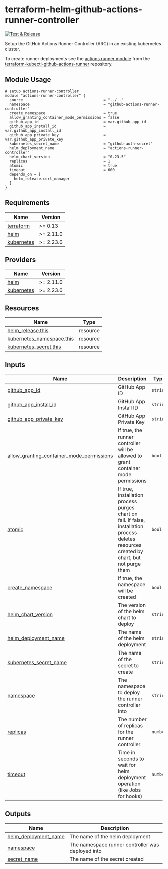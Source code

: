 # terraform-helm-github-actions-runner-controller

[![Test & Release](https://github.com/infinite-automations/terraform-helm-github-actions-runner-controller/actions/workflows/test-and-release.yml/badge.svg)](https://github.com/infinite-automations/terraform-helm-github-actions-runner-controller/actions/workflows/test-and-release.yml)

Setup the GitHub Actions Runner Controller (ARC) in an existing kubernetes cluster.

To create runner deployments see the [actions runner module](https://registry.terraform.io/modules/infinite-automations/github-actions-runner/kubectl/latest) from the [terraform-kubectl-github-actions-runner](https://github.com/infinite-automations/terraform-kubectl-github-actions-runner) repository.

<!-- BEGIN_TF_DOCS -->


## Module Usage

```hcl
# setup actions-runner-controller
module "actions-runner-controller" {
  source                                    = "../.."
  namespace                                 = "github-actions-runner-controller"
  create_namespace                          = true
  allow_granting_container_mode_permissions = false
  github_app_id                             = var.github_app_id
  github_app_install_id                     = var.github_app_install_id
  github_app_private_key                    = var.github_app_private_key
  kubernetes_secret_name                    = "github-auth-secret"
  helm_deployment_name                      = "actions-runner-controller"
  helm_chart_version                        = "0.23.5"
  replicas                                  = 1
  atomic                                    = true
  timeout                                   = 600
  depends_on = [
    helm_release.cert_manager
  ]
}
```

## Requirements

| Name                                                                         | Version   |
| ---------------------------------------------------------------------------- | --------- |
| <a name="requirement_terraform"></a> [terraform](#requirement\_terraform)    | >= 0.13   |
| <a name="requirement_helm"></a> [helm](#requirement\_helm)                   | >= 2.11.0 |
| <a name="requirement_kubernetes"></a> [kubernetes](#requirement\_kubernetes) | >= 2.23.0 |

## Providers

| Name                                                                   | Version   |
| ---------------------------------------------------------------------- | --------- |
| <a name="provider_helm"></a> [helm](#provider\_helm)                   | >= 2.11.0 |
| <a name="provider_kubernetes"></a> [kubernetes](#provider\_kubernetes) | >= 2.23.0 |

## Resources

| Name                                                                                                                      | Type     |
| ------------------------------------------------------------------------------------------------------------------------- | -------- |
| [helm_release.this](https://registry.terraform.io/providers/hashicorp/helm/latest/docs/resources/release)                 | resource |
| [kubernetes_namespace.this](https://registry.terraform.io/providers/hashicorp/kubernetes/latest/docs/resources/namespace) | resource |
| [kubernetes_secret.this](https://registry.terraform.io/providers/hashicorp/kubernetes/latest/docs/resources/secret)       | resource |

## Inputs

| Name                                                                                                                                                                  | Description                                                                                                                               | Type     | Default                              | Required |
| --------------------------------------------------------------------------------------------------------------------------------------------------------------------- | ----------------------------------------------------------------------------------------------------------------------------------------- | -------- | ------------------------------------ | :------: |
| <a name="input_github_app_id"></a> [github\_app\_id](#input\_github\_app\_id)                                                                                         | GitHub App ID                                                                                                                             | `string` | n/a                                  |   yes    |
| <a name="input_github_app_install_id"></a> [github\_app\_install\_id](#input\_github\_app\_install\_id)                                                               | GitHub App Install ID                                                                                                                     | `string` | n/a                                  |   yes    |
| <a name="input_github_app_private_key"></a> [github\_app\_private\_key](#input\_github\_app\_private\_key)                                                            | GitHub App Private Key                                                                                                                    | `string` | n/a                                  |   yes    |
| <a name="input_allow_granting_container_mode_permissions"></a> [allow\_granting\_container\_mode\_permissions](#input\_allow\_granting\_container\_mode\_permissions) | If true, the runner controller will be allowed to grant container mode permissions                                                        | `bool`   | `false`                              |    no    |
| <a name="input_atomic"></a> [atomic](#input\_atomic)                                                                                                                  | If true, installation process purges chart on fail. If false, installation process deletes resources created by chart, but not purge them | `bool`   | `true`                               |    no    |
| <a name="input_create_namespace"></a> [create\_namespace](#input\_create\_namespace)                                                                                  | If true, the namespace will be created                                                                                                    | `bool`   | `true`                               |    no    |
| <a name="input_helm_chart_version"></a> [helm\_chart\_version](#input\_helm\_chart\_version)                                                                          | The version of the helm chart to deploy                                                                                                   | `string` | `"0.23.5"`                           |    no    |
| <a name="input_helm_deployment_name"></a> [helm\_deployment\_name](#input\_helm\_deployment\_name)                                                                    | The name of the helm deployment                                                                                                           | `string` | `"actions-runner-controller"`        |    no    |
| <a name="input_kubernetes_secret_name"></a> [kubernetes\_secret\_name](#input\_kubernetes\_secret\_name)                                                              | The name of the secret to create                                                                                                          | `string` | `"github-auth-secret"`               |    no    |
| <a name="input_namespace"></a> [namespace](#input\_namespace)                                                                                                         | The namespace to deploy the runner controller into                                                                                        | `string` | `"github-actions-runner-controller"` |    no    |
| <a name="input_replicas"></a> [replicas](#input\_replicas)                                                                                                            | The number of replicas for the runner controller                                                                                          | `number` | `3`                                  |    no    |
| <a name="input_timeout"></a> [timeout](#input\_timeout)                                                                                                               | Time in seconds to wait for helm deployment operation (like Jobs for hooks)                                                               | `number` | `600`                                |    no    |

## Outputs

| Name                                                                                                 | Description                                       |
| ---------------------------------------------------------------------------------------------------- | ------------------------------------------------- |
| <a name="output_helm_deployment_name"></a> [helm\_deployment\_name](#output\_helm\_deployment\_name) | The name of the helm deployment                   |
| <a name="output_namespace"></a> [namespace](#output\_namespace)                                      | The namespace runner controller was deployed into |
| <a name="output_secret_name"></a> [secret\_name](#output\_secret\_name)                              | The name of the secret created                    |


<!-- END_TF_DOCS -->